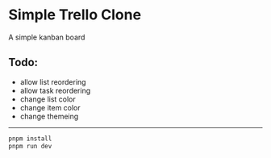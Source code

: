 # Simple Trello Clone

A simple kanban board

## Todo:
+ allow list reordering
+ allow task reordering
+ change list color
+ change item color
+ change themeing

---

```bash
pnpm install
pnpm run dev
```